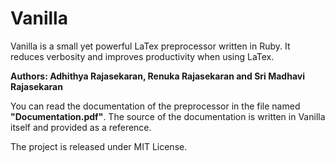 Vanilla
=======

Vanilla is a small yet powerful LaTex preprocessor written in Ruby. It reduces verbosity and improves productivity when
using LaTex.

**Authors: Adhithya Rajasekaran, Renuka Rajasekaran and Sri Madhavi Rajasekaran**

You can read the documentation of the preprocessor in the file named **"Documentation.pdf"**. The source of the documentation
is written in Vanilla itself and provided as a reference. 

The project is released under MIT License.

